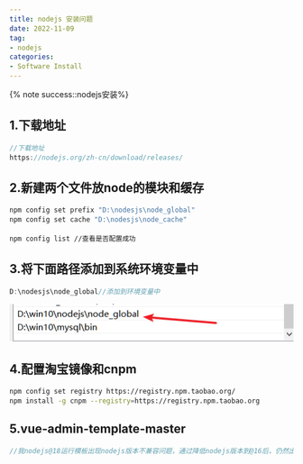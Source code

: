 ```yaml
---
title: nodejs 安装问题
date: 2022-11-09
tag:
- nodejs
categories:
- Software Install
---
```


{% note success::nodejs安装%}



<!-- more -->



## 1.下载地址

```js
//下载地址
https://nodejs.org/zh-cn/download/releases/
```

## 2.新建两个文件放node的模块和缓存

```bash
npm config set prefix "D:\nodesjs\node_global"
npm config set cache "D:\nodesjs\node_cache"

npm config list //查看是否配置成功

```

## 3.将下面路径添加到系统环境变量中

```js
D:\nodesjs\node_global//添加到环境变量中
```



![](https://raw.githubusercontent.com/yxt66/img/main/img/image-20221109093705324.png)

## 4.配置淘宝镜像和cnpm

```bash
npm config set registry https://registry.npm.taobao.org/
npm install -g cnpm --registry=https://registry.npm.taobao.org
```

## 5.vue-admin-template-master

```js
//我nodejs@18运行模板出现nodejs版本不兼容问题，通过降低nodejs版本到@16后，仍然出现core-js问题，通过安装指定core-js@3版本解决。
```




